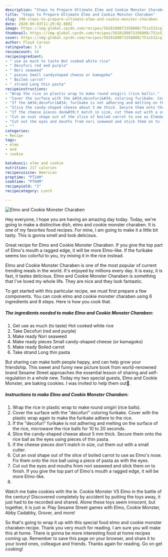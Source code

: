 ```yaml
---
description: "Steps to Prepare Ultimate Elmo and Cookie Monster Charaben"
title: "Steps to Prepare Ultimate Elmo and Cookie Monster Charaben"
slug: 290-steps-to-prepare-ultimate-elmo-and-cookie-monster-charaben
date: 2020-09-03T11:29:02.880Z
image: https://img-global.cpcdn.com/recipes/5928189873356800/751x532cq70/elmo-and-cookie-monster-charaben-recipe-main-photo.jpg
thumbnail: https://img-global.cpcdn.com/recipes/5928189873356800/751x532cq70/elmo-and-cookie-monster-charaben-recipe-main-photo.jpg
cover: https://img-global.cpcdn.com/recipes/5928189873356800/751x532cq70/elmo-and-cookie-monster-charaben-recipe-main-photo.jpg
author: Floyd Carson
ratingvalue: 3.9
reviewcount: 14
recipeingredient:
- " use as much to taste Hot cooked white rice"
- " Decofuri red and purple"
- " Nori seaweed"
- " pieces Small candyshaped cheese or kamagoko"
- " Boiled carrot"
- " strand Long thin pasta"
recipeinstructions:
- "Wrap the rice in plastic wrap to make round onigiri (rice balls)."
- "Cover the surface with the &#34;decofuri&#34; coloring furikake. Cover with the plastic wrap again to make the furikake adhere to the rice."
- "If the &#34;decofuri&#34; furikake is not adhering and melting on the surface of the rice, microwave the rice balls for 10 to 20 seconds."
- "Slice the candy-shaped cheese about 5 mm thick. Secure them onto the rice ball as the eyes using pieces of thin pasta."
- "If the cheese pieces don&#39;t match in size, cut them out with a small cutter."
- "Cut an oval shape out of the slice of boiled carrot to use as Elmo&#39;s nose. Fix them onto the rice ball using a piece of pasta as with the eyes."
- "Cut out the eyes and mouths from nori seaweed and stick them on to finish. If you give the top part of Elmo&#39;s mouth a ragged edge, it will be more Elmo-like."
- ""
categories:
- Recipe
tags:
- elmo
- and
- cookie

katakunci: elmo and cookie 
nutrition: 217 calories
recipecuisine: American
preptime: "PT24M"
cooktime: "PT60M"
recipeyield: "3"
recipecategory: Lunch

---
```



![Elmo and Cookie Monster Charaben](https://img-global.cpcdn.com/recipes/5928189873356800/751x532cq70/elmo-and-cookie-monster-charaben-recipe-main-photo.jpg)

Hey everyone, I hope you are having an amazing day today. Today, we're going to make a distinctive dish, elmo and cookie monster charaben. It is one of my favorites food recipes. For mine, I am going to make it a little bit tasty. This is gonna smell and look delicious.

Great recipe for Elmo and Cookie Monster Charaben. If you give the top part of Elmo&#39;s mouth a ragged edge, it will be more Elmo-like. If the furikake seems too colorful to you, try mixing it in the rice instead.

Elmo and Cookie Monster Charaben is one of the most popular of current trending meals in the world. It's enjoyed by millions every day. It is easy, it is fast, it tastes delicious. Elmo and Cookie Monster Charaben is something that I've loved my whole life. They are nice and they look fantastic.


To get started with this particular recipe, we must first prepare a few components. You can cook elmo and cookie monster charaben using 6 ingredients and 8 steps. Here is how you cook that.

<!--inarticleads1-->

##### The ingredients needed to make Elmo and Cookie Monster Charaben:

1. Get  use as much (to taste) Hot cooked white rice
1. Take  Decofuri (red and purple)
1. Make ready  Nori seaweed
1. Make ready  pieces Small candy-shaped cheese (or kamagoko)
1. Make ready  Boiled carrot
1. Take  strand Long thin pasta


But sharing can make both people happy, and can help grow your friendship. This sweet and funny new picture book from world-renowned brand Sesame Street approaches the essential lesson of sharing and self-regulation in a whole new. Today my two special guests, Elmo and Cookie Monster, are baking cookies. I was invited to help them out🤗. 

<!--inarticleads2-->

##### Instructions to make Elmo and Cookie Monster Charaben:

1. Wrap the rice in plastic wrap to make round onigiri (rice balls).
1. Cover the surface with the &#34;decofuri&#34; coloring furikake. Cover with the plastic wrap again to make the furikake adhere to the rice.
1. If the &#34;decofuri&#34; furikake is not adhering and melting on the surface of the rice, microwave the rice balls for 10 to 20 seconds.
1. Slice the candy-shaped cheese about 5 mm thick. Secure them onto the rice ball as the eyes using pieces of thin pasta.
1. If the cheese pieces don&#39;t match in size, cut them out with a small cutter.
1. Cut an oval shape out of the slice of boiled carrot to use as Elmo&#39;s nose. Fix them onto the rice ball using a piece of pasta as with the eyes.
1. Cut out the eyes and mouths from nori seaweed and stick them on to finish. If you give the top part of Elmo&#39;s mouth a ragged edge, it will be more Elmo-like.
1. 


Watch me bake cookies with the le. Cookie Monster VS Elmo in the battle of the century! Discovered completely by accident by putting the toys away, it just had to be recorded and shared. Alone these toys seem innocent, but together, it is just w. Play Sesame Street games with Elmo, Cookie Monster, Abby Cadabby, Grover, and more! 

So that's going to wrap it up with this special food elmo and cookie monster charaben recipe. Thank you very much for reading. I am sure you will make this at home. There is gonna be more interesting food at home recipes coming up. Remember to save this page on your browser, and share it to your loved ones, colleague and friends. Thanks again for reading. Go on get cooking!
